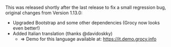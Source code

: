 This was released shortly after the last release to fix a small regression bug, original changes from Version 1.13.0:

- Upgraded Bootstrap and some other dependencies (Grocy now looks even better!)
- Added Italian translation (thanks @davidoskky)
  - => Demo for this language available at: https://it.demo.grocy.info
